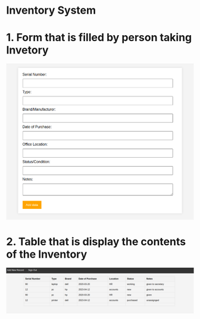 # Inventory System

# 1. Form that is filled by person taking Invetory
![form image](https://github.com/peterodero561/InventorySystem/blob/main/images/form.png)

# 2. Table that is display the contents of the Inventory
![table image](https://github.com/peterodero561/InventorySystem/blob/main/images/table.png)
